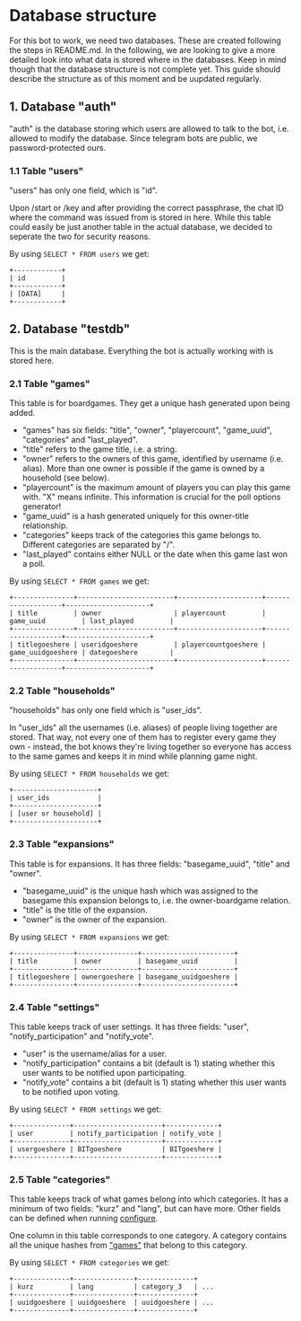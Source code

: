 # Database structure

For this bot to work, we need two databases. These are created following the steps in README.md.
In the following, we are looking to give a more detailed look into what data is stored where in the databases.
Keep in mind though that the database structure is not complete yet. This guide should describe the structure as of this moment and be uupdated regularly.

## 1. Database "auth"

"auth" is the database storing which users are allowed to talk to the bot, i.e. allowed to modify the database. Since telegram bots are public, we password-protected ours.

### 1.1 Table "users"

"users" has only one field, which is "id". 

Upon /start or /key and after providing the correct passphrase, the chat ID where the command was issued from is stored in here.
While this table could easily be just another table in the actual database, we decided to seperate the two for security reasons. 

By using ```SELECT * FROM users``` we get:

    +------------+
    | id         |
    +------------+
    | [DATA]     |
    +------------+

## 2. Database "testdb"

This is the main database. Everything the bot is actually working with is stored here.

### 2.1 Table "games"
This table is for boardgames. They get a unique hash generated upon being added.
- "games" has six fields: "title", "owner", "playercount", "game_uuid", "categories" and "last_played".
- "title" refers to the game title, i.e. a string.
- "owner" refers to the owners of this game, identified by username (i.e. alias). More than one owner is possible if the game is owned by a household (see below).
- "playercount" is the maximum amount of players you can play this game with. "X" means infinite. This information is crucial for the poll options generator!
- "game_uuid" is a hash generated uniquely for this owner-title relationship.
- "categories" keeps track of the categories this game belongs to. Different categories are separated by "/".
- "last_played" contains either NULL or the date when this game last won a poll.

By using ```SELECT * FROM games``` we get:

    +---------------+------------------------+---------------------+-------------------+---------------------+
    | title         | owner                  | playercount         | game_uuid         | last_played         |
    +---------------+------------------------+---------------------+-------------------+---------------------+
    | titlegoeshere | useridgoeshere         | playercountgoeshere | game_uuidgoeshere | dategoeshere        |
    +---------------+------------------------+---------------------+-------------------+---------------------+

### 2.2 Table "households"
"households" has only one field which is "user_ids".

In "user_ids" all the usernames (i.e. aliases) of people living together are stored. That way, not every one of them has to register every game they own - instead, the bot knows they're living together so everyone has access to the same games and keeps it in mind while planning game night. 

By using ```SELECT * FROM households``` we get:
    
    +---------------------+
    | user_ids            |
    +---------------------+
    | [user or household] |
    +---------------------+


### 2.3 Table "expansions"
This table is for expansions. It has three fields: "basegame_uuid", "title" and "owner".
- "basegame_uuid" is the unique hash which was assigned to the basegame this expansion belongs to, i.e. the owner-boardgame relation.
- "title" is the title of the expansion.
- "owner" is the owner of the expansion.
 
By using ```SELECT * FROM expansions``` we get:

    +---------------+---------------+-----------------------+
    | title         | owner         | basegame_uuid         |
    +---------------+---------------+-----------------------+
    | titlegoeshere | ownergoeshere | basegame_uuidgoeshere |
    +---------------+---------------+-----------------------+


### 2.4 Table "settings"
This table keeps track of user settings. It has three fields: "user", "notify_participation" and "notify_vote".
- "user" is the username/alias for a user.
- "notify_participation" contains a bit (default is 1) stating whether this user wants to be notified upon participating.
- "notify_vote" contains a bit (default is 1) stating whether this user wants to be notified upon voting.

By using ```SELECT * FROM settings``` we get:

    +--------------+----------------------+-------------+
    | user         | notify_participation | notify_vote |
    +--------------+----------------------+-------------+
    | usergoeshere | BITgoeshere          | BITgoeshere |
    +--------------+----------------------+-------------+


### 2.5 Table "categories"
This table keeps track of what games belong into which categories. It has a minimum of two fields: "kurz" and "lang", but can have more.
Other fields can be defined when running [configure](configure#L94).

One column in this table corresponds to one category. A category contains all the unique hashes from ["games"](database_structure.md#21-table-games) that belong to this category.

By using ```SELECT * FROM categories``` we get:

    +--------------+---------------+--------------+
    | kurz         | lang          | category_3   | ...
    +--------------+---------------+--------------+
    | uuidgoeshere | uuidgoeshere  | uuidgoeshere | ...
    +--------------+---------------+--------------+
